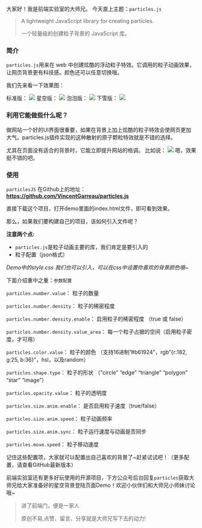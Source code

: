 大家好！我是前端实验室的大师兄。
今天直上主题：`particles.js`

>A lightweight JavaScript library for creating particles.
>
>一个轻量级的创建粒子背景的 JavaScript 库。
### 简介
`particles.js`用来在 web 中创建炫酷的浮动粒子特效。它调用的粒子动画效果，让网页背景更有科技感。颜色还可以任意切换哦。

我们先来看一下效果图：

标准版：
![](https://files.mdnice.com/user/20968/f07da2a2-9bf4-40a0-8f15-2f605542561e.png)
星空版：
![](https://files.mdnice.com/user/20968/65bd92e7-e4ba-41a6-a8a7-669efd76e24e.png)
泡泡版：
![](https://files.mdnice.com/user/20968/ed5f2ebd-6055-45df-8abc-b62058511892.png)
下雪版：
![](https://files.mdnice.com/user/20968/d0cd5890-618e-4f95-aa12-22c5b26bdc08.png)

### 利用它能做些什么呢？

做网站一个好的UI界面很重要，如果在背景上加上炫酷的粒子特效会使网页更加大气。particles.js插件实现的这种散射的原子颗粒特效就是不错的选择。

尤其在页面没有适合的背景时，它能立即提升网站的格调。
比如说：
![](https://files.mdnice.com/user/20968/f3a27da7-d533-4395-b694-aeda871ca52c.gif)
嗯，效果挺不错的吧。

### 使用
`particlesJS` 在Github上的地址：**https://github.com/VincentGarreau/particles.js**

直接下载这个项目，打开demo里面的index.html文件，即可看到效果。

那么，如果我们要构建自己的项目，该如何引入文件呢？

**注意两个点:**
- `particles.js`是粒子动画主要的库，我们肯定是要引入的
- 粒子配置（json格式）

_Demo中的style.css 我们也可以引入，可以在css中设置你喜欢的背景颜色哦~_


下面介绍重中之重：`参数配置`

`particles.number.value`： 粒子的数量

`particles.number.density`： 粒子的稀密程度

`particles.number.density.enable`： 启用粒子的稀密程度 （true 或 false）

`particles.number.density.value_area`： 每一个粒子占据的空间（启用粒子密度，才可用）

`particles.color.value`： 粒子的颜色 （支持16进制”#b61924”，rgb”{r:182, g:25, b:36}”，hsl，以及random）

`particles.shape.type`： 粒子的形状 （”circle” “edge” “triangle” “polygon” “star” “image”）

`particles.opacity.value`： 粒子的透明度

`particles.size.anim.enable`： 是否启用粒子速度（true/false）

`particles.size.anim.speed`： 粒子动画频率

`particles.size.anim.sync`： 粒子运行速度与动画是否同步

`particles.move.speed`： 粒子移动速度

记住这些配置项，大家就可以配置出自己喜欢的背景了~赶紧试试吧！（更多配置，请查看GitHub最新版本）

前端实验室还有更多好玩使用的开源项目，下方公众号后台回复`particles`获取大师兄给大家准备好的星空背景登陆页面Demo！欢迎小伙伴们和大师兄小师妹讨论哦~

>进了前端门，便是一家人
>
>原创不易,点赞、留言、分享就是大师兄写下去的动力!